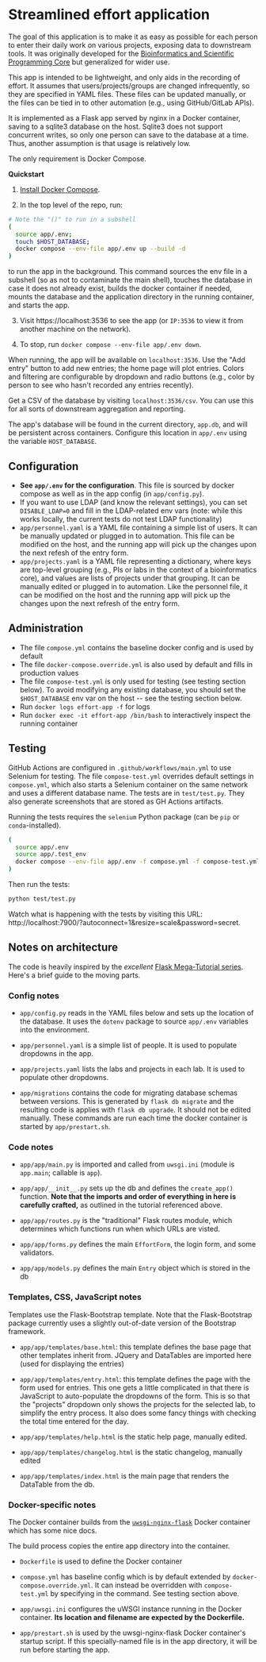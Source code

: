 # Streamlined effort application

The goal of this application is to make it as easy as possible for each person
to enter their daily work on various projects, exposing data to downstream
tools. It was originally developed for the [Bioinformatics and Scientific
Programming Core](https://bioinformatics.nichd.nih.gov) but generalized for
wider use.

This app is intended to be lightweight, and only aids in the recording of
effort. It assumes that users/projects/groups are changed infrequently, so they
are specified in YAML files. These files can be updated manually, or the files
can be tied in to other automation (e.g., using GitHub/GitLab APIs).

It is implemented as a Flask app served by nginx in a Docker container, saving
to a sqlite3 database on the host. Sqlite3 does not support concurrent writes,
so only one person can save to the database at a time. Thus, another assumption
is that usage is relatively low.

The only requirement is Docker Compose.

**Quickstart**

1. [Install Docker Compose](https://docs.docker.com/compose/install/).

2. In the top level of the repo, run:

```bash
# Note the "()" to run in a subshell
(
  source app/.env;
  touch $HOST_DATABASE;
  docker compose --env-file app/.env up --build -d
)
```
to run the app in the background. This command sources the env file in
a subshell (so as not to contaminate the main shell), touches the database in
case it does not already exist, builds the docker container if needed,  mounts
the database and the application directory in the running container, and starts
the app.

3. Visit https://localhost:3536 to see the app (or `IP:3536` to view it from another
  machine on the network).

4. To stop, run `docker compose --env-file app/.env down`.

When running, the app will be available on `localhost:3536`. Use the "Add
entry" button to add new entries; the home page will plot entries. Colors and
filtering are configurable by dropdown and radio buttons (e.g., color by person
to see who hasn't recorded any entries recently).

Get a CSV of the database by visiting `localhost:3536/csv`. You can use this
for all sorts of downstream aggregation and reporting.

The app's database will be found in the current directory, `app.db`, and will
be persistent across containers. Configure this location in `app/.env` using
the variable `HOST_DATABASE`.

## Configuration

- **See `app/.env` for the configuration**. This file is sourced by docker
  compose as well as in the app config (in `app/config.py`).
- If you want to use LDAP (and know the relevant settings), you can set
  `DISABLE_LDAP=0` and fill in the LDAP-related env vars (note: while this
  works locally, the current tests do not test LDAP functionality)
- `app/personnel.yaml` is a YAML file containing a simple list of users. It can
  be manually updated or plugged in to automation. This file can be modified on
  the host, and the running app will pick up the changes upon the next refesh
  of the entry form.
- `app/projects.yaml` is a YAML file representing a dictionary, where keys are
  top-level grouping (e.g., PIs or labs in the context of a bioinformatics
  core), and values are lists of projects under that grouping. It can be
  manually edited or plugged in to automation. Like the personnel file, it can
  be modified on the host and the running app will pick up the changes upon the
  next refresh of the entry form.

## Administration

- The file `compose.yml` contains the baseline docker config and is used by
  default
- The file `docker-compose.override.yml` is also used by default and fills in
  production values
- The file `compose-test.yml` is only used for testing (see testing section
  below). To avoid modifying any existing database, you should set the
  `$HOST_DATABASE` env var on the host -- see the testing section below.
- Run `docker logs effort-app -f` for logs
- Run `docker exec -it effort-app /bin/bash` to interactively inspect the
  running container

## Testing

GitHub Actions are configured in `.github/workflows/main.yml` to use Selenium
for testing. The file `compose-test.yml` overrides default settings in
`compose.yml`, which also starts a Selenium container on the same network and
uses a different database name. The tests are in `test/test.py`. They also
generate screenshots that are stored as GH Actions artifacts.

Running the tests requires the `selenium` Python package (can be `pip` or
`conda`-installed).

```bash
(
  source app/.env
  source app/.test_env
  docker compose --env-file app/.env -f compose.yml -f compose-test.yml up -d
)
```

Then run the tests:

```bash
python test/test.py
```

Watch what is happening with the tests by visiting this URL:
http://localhost:7900/?autoconnect=1&resize=scale&password=secret.

## Notes on architecture

The code is heavily inspired by the *excellent* [Flask Mega-Tutorial
series](https://blog.miguelgrinberg.com/post/the-flask-mega-tutorial-part-i-hello-world).
Here's a brief guide to the moving parts.

### Config notes

- `app/config.py` reads in the YAML files below and sets up the location of the
  database. It uses the `dotenv` package to source `app/.env` variables into the
  environment.

- `app/personnel.yaml` is a simple list of people. It is used to populate
  dropdowns in the app.

- `app/projects.yaml` lists the labs and projects in each lab. It is used to
  populate other dropdowns.

- `app/migrations` contains the code for migrating database schemas between
  versions. This is generated by `flask db migrate` and the resulting code is
  applies with `flask db upgrade`. It should not be edited manually. These
  commands are run each time the docker container is started by
  `app/prestart.sh`.


### Code notes

- `app/app/main.py` is imported and called from `uwsgi.ini` (module is
  `app.main`; callable is `app`).

- `app/app/__init__.py` sets up the db and defines the `create_app()` function.
  **Note that the imports and order of everything in here is carefully
  crafted,** as outlined in the tutorial referenced above.

- `app/app/routes.py` is the "traditional" Flask routes module, which
  determines which functions run when which URLs are visted.

- `app/app/forms.py` defines the main `EffortForm`, the login form, and some
  validators.

- `app/app/models.py` defines the main `Entry` object which is stored in the db

### Templates, CSS, JavaScript notes

Templates use the Flask-Bootstrap template. Note that the Flask-Bootstrap
package currently uses a slightly out-of-date version of the Bootstrap
framework.

- `app/app/templates/base.html`: this template defines the base page that other
  templates inherit from. JQuery and DataTables are imported here (used for
  displaying the entries)

- `app/app/templates/entry.html`: this template defines the page with the form
  used for entries. This one gets a little complicated in that there is
  JavaScript to auto-populate the dropdowns of the form. This is so that the
  "projects" dropdown only shows the projects for the selected lab, to simplify
  the entry process. It also does some fancy things with checking the total
  time entered for the day.

- `app/app/templates/help.html` is the static help page, manually edited.

- `app/app/templates/changelog.html` is the static changelog, manually edited

- `app/app/templates/index.html` is the main page that renders the DataTable
  from the db.

### Docker-specific notes

The Docker container builds from the
[`uwsgi-nginx-flask`](https://github.com/tiangolo/uwsgi-nginx-flask-docker)
Docker container which has some nice docs.

The build process copies the entire app directory into the container.

- `Dockerfile` is used to define the Docker container

- `compose.yml` has baseline config which is by default extended by
  `docker-compose.override.yml`. It can instead be overridden with
  `compose-test.yml` by specifying in the command. See testing section above.

- `app/uwsgi.ini` configures the uWSGI instance running in the Docker
  container. **Its location and filename are expected by the Dockerfile.**

- `app/prestart.sh` is used by the uwsgi-nginx-flask Docker container's startup
  script. If this specially-named file is in the app directory, it will be run
  before starting the app.
